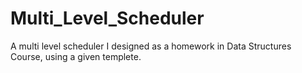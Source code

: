 # Multi_Level_Scheduler
A multi level scheduler I designed as a homework in Data Structures Course, using a given templete.
